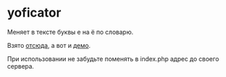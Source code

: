 yoficator
=========

Меняет в тексте буквы е на ё по словарю.

Взято [отсюда](https://code.google.com/p/php-yoficator/), а вот и [демо](http://yoficator.tyvik.ru).

При использовании не забудьте поменять в index.php адрес до своего сервера.
